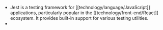 - Jest is a testing framework for [[technology/language/JavaScript]] applications, particularly popular in the [[technology/front-end/React]] ecosystem. It provides built-in support for various testing utilities.
-